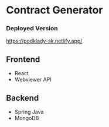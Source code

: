 # Contract Generator

### Deployed Version

https://podklady-sk.netlify.app/

## Frontend

-   React
-   Webviewer API

## Backend

-   Spring Java
-   MongoDB
